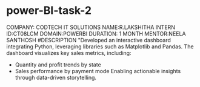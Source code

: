 # power-BI-task-2
COMPANY: CODTECH IT SOLUTIONS 
NAME:R.LAKSHITHA 
INTERN ID:CT08LCM 
DOMAIN:POWERBI 
DURATION: 1 MONTH 
MENTOR:NEELA SANTHOSH
#DESCRIPTION
"Developed an interactive dashboard integrating Python, leveraging libraries such as Matplotlib and Pandas. The dashboard visualizes key sales metrics, including:
- Quantity and profit trends by state
- Sales performance by payment mode
Enabling actionable insights through data-driven storytelling.


